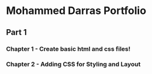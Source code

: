 # Mohammed Darras Portfolio

## Part 1

### Chapter 1 - Create basic html and css files!

### Chapter 2 - Adding CSS for Styling and Layout
